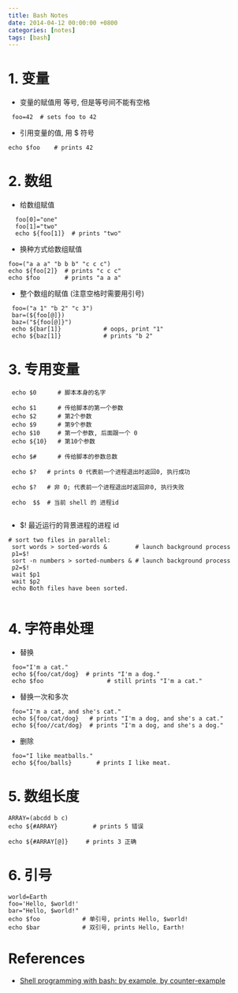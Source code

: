 ```yaml
---
title: Bash Notes
date: 2014-04-12 00:00:00 +0800
categories: [notes]
tags: [bash]
---
```


# 1. 变量

* 变量的赋值用 等号, 但是等号间不能有空格

```shell
 foo=42  # sets foo to 42
```

* 引用变量的值, 用 $ 符号

```shell
echo $foo    # prints 42
```

# 2. 数组

* 给数组赋值

```shell
  foo[0]="one"
  foo[1]="two"
  echo ${foo[1]}  # prints "two"
```

* 换种方式给数组赋值

```shell
foo=("a a a" "b b b" "c c c")
echo ${foo[2]}  # prints "c c c"
echo $foo       # prints "a a a"
```

* 整个数组的赋值 (注意空格时需要用引号)

```shell
 foo=("a 1" "b 2" "c 3")
 bar=(${foo[@]})
 baz=("${foo[@]}")
 echo ${bar[1]}            # oops, print "1"
 echo ${baz[1]}            # prints "b 2"
```

# 3. 专用变量

```shell
 echo $0      # 脚本本身的名字

 echo $1      # 传给脚本的第一个参数
 echo $2      # 第2个参数
 echo $9      # 第9个参数
 echo $10     # 第一个参数, 后面跟一个 0
 echo ${10}   # 第10个参数

 echo $#      # 传给脚本的参数总数
 
 echo $?   # prints 0 代表前一个进程退出时返回0, 执行成功

 echo $?   # 非 0; 代表前一个进程退出时返回非0, 执行失败
 
 echo  $$  # 当前 shell 的 进程id
 
```

* $! 最近运行的背景进程的进程 id

```shell
# sort two files in parallel:
 sort words > sorted-words &        # launch background process
 p1=$!
 sort -n numbers > sorted-numbers & # launch background process
 p2=$!
 wait $p1
 wait $p2
 echo Both files have been sorted.
 
```

# 4. 字符串处理

* 替换

```shell
 foo="I'm a cat."
 echo ${foo/cat/dog}  # prints "I'm a dog."
 echo $foo                  # still prints "I'm a cat."
```

* 替换一次和多次

```shell
 foo="I'm a cat, and she's cat."
 echo ${foo/cat/dog}   # prints "I'm a dog, and she's a cat."
 echo ${foo//cat/dog}  # prints "I'm a dog, and she's a dog."
```

* 删除

```shell
 foo="I like meatballs."
 echo ${foo/balls}       # prints I like meat.
```

# 5. 数组长度

```shell
ARRAY=(abcdd b c)
echo ${#ARRAY}          # prints 5 错误

echo ${#ARRAY[@]}     # prints 3 正确
```

# 6. 引号

```shell
world=Earth
foo='Hello, $world!'
bar="Hello, $world!"
echo $foo            # 单引号, prints Hello, $world!
echo $bar            # 双引号, prints Hello, Earth!
```

# References

* [Shell programming with bash: by example, by counter-example](http://matt.might.net/articles/bash-by-example/)
